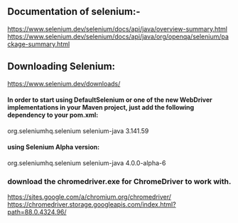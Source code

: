 ## Documentation of selenium:-
https://www.selenium.dev/selenium/docs/api/java/overview-summary.html
https://www.selenium.dev/selenium/docs/api/java/org/openqa/selenium/package-summary.html

## Downloading Selenium:
https://www.selenium.dev/downloads/

#### In order to start using DefaultSelenium or one of the new WebDriver implementations in your Maven project, just add the following dependency to your pom.xml:
<dependency>
    <groupId>org.seleniumhq.selenium</groupId>
    <artifactId>selenium-java</artifactId>
    <version>3.141.59</version>
</dependency>

#### using Selenium Alpha version:
<dependency>
    <groupId>org.seleniumhq.selenium</groupId>
    <artifactId>selenium-java</artifactId>
    <version>4.0.0-alpha-6</version>
</dependency>

### download the chromedriver.exe for ChromeDriver to work with.
https://sites.google.com/a/chromium.org/chromedriver/
https://chromedriver.storage.googleapis.com/index.html?path=88.0.4324.96/